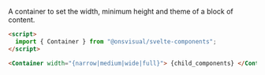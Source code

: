 A container to set the width, minimum height and theme of a block of content.

<!-- prettier-ignore -->
```html
<script>
  import { Container } from "@onsvisual/svelte-components";
</script>

<Container width="{narrow|medium|wide|full}"> {child_components} </Container>
```
